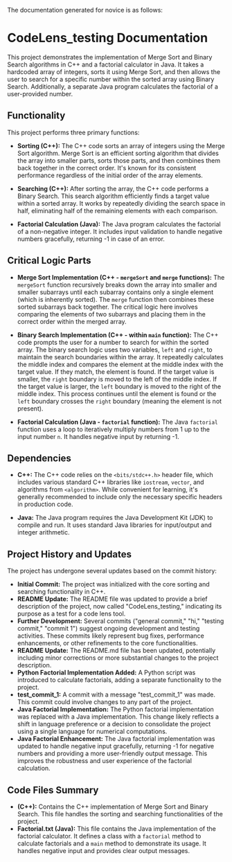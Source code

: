 The documentation generated for novice is as follows:

# CodeLens_testing Documentation

This project demonstrates the implementation of Merge Sort and Binary Search algorithms in C++ and a factorial calculator in Java. It takes a hardcoded array of integers, sorts it using Merge Sort, and then allows the user to search for a specific number within the sorted array using Binary Search.  Additionally, a separate Java program calculates the factorial of a user-provided number.

## Functionality

This project performs three primary functions:

* **Sorting (C++):** The C++ code sorts an array of integers using the Merge Sort algorithm. Merge Sort is an efficient sorting algorithm that divides the array into smaller parts, sorts those parts, and then combines them back together in the correct order. It's known for its consistent performance regardless of the initial order of the array elements.

* **Searching (C++):** After sorting the array, the C++ code performs a Binary Search. This search algorithm efficiently finds a target value within a sorted array. It works by repeatedly dividing the search space in half, eliminating half of the remaining elements with each comparison.

* **Factorial Calculation (Java):** The Java program calculates the factorial of a non-negative integer. It includes input validation to handle negative numbers gracefully, returning -1 in case of an error.

## Critical Logic Parts

* **Merge Sort Implementation (C++ - `mergeSort` and `merge` functions):**  The `mergeSort` function recursively breaks down the array into smaller and smaller subarrays until each subarray contains only a single element (which is inherently sorted). The `merge` function then combines these sorted subarrays back together. The critical logic here involves comparing the elements of two subarrays and placing them in the correct order within the merged array.

* **Binary Search Implementation (C++ - within `main` function):** The C++ code prompts the user for a number to search for within the sorted array. The binary search logic uses two variables, `left` and `right`, to maintain the search boundaries within the array. It repeatedly calculates the middle index and compares the element at the middle index with the target value. If they match, the element is found. If the target value is smaller, the `right` boundary is moved to the left of the middle index.  If the target value is larger, the `left` boundary is moved to the right of the middle index.  This process continues until the element is found or the `left` boundary crosses the `right` boundary (meaning the element is not present).

* **Factorial Calculation (Java - `factorial` function):** The Java `factorial` function uses a loop to iteratively multiply numbers from 1 up to the input number `n`.  It handles negative input by returning -1.


## Dependencies

* **C++:** The C++ code relies on the `<bits/stdc++.h>` header file, which includes various standard C++ libraries like `iostream`, `vector`, and algorithms from `<algorithm>`. While convenient for learning, it's generally recommended to include only the necessary specific headers in production code.

* **Java:** The Java program requires the Java Development Kit (JDK) to compile and run. It uses standard Java libraries for input/output and integer arithmetic.


## Project History and Updates

The project has undergone several updates based on the commit history:

* **Initial Commit:** The project was initialized with the core sorting and searching functionality in C++.
* **README Update:** The README file was updated to provide a brief description of the project, now called "CodeLens_testing," indicating its purpose as a test for a code lens tool.
* **Further Development:** Several commits ("general commit," "hi," "testing commit," "commit 1") suggest ongoing development and testing activities. These commits likely represent bug fixes, performance enhancements, or other refinements to the core functionalities.
* **README Update:** The README.md file has been updated, potentially including minor corrections or more substantial changes to the project description.
* **Python Factorial Implementation Added:** A Python script was introduced to calculate factorials, adding a separate functionality to the project.
* **test_commit_1:**  A commit with a message "test_commit_1" was made. This commit could involve changes to any part of the project.
* **Java Factorial Implementation:** The Python factorial implementation was replaced with a Java implementation. This change likely reflects a shift in language preference or a decision to consolidate the project using a single language for numerical computations.
* **Java Factorial Enhancement:** The Java factorial implementation was updated to handle negative input gracefully, returning -1 for negative numbers and providing a more user-friendly output message.  This improves the robustness and user experience of the factorial calculation.


## Code Files Summary

* **(C++):** Contains the C++ implementation of Merge Sort and Binary Search.  This file handles the sorting and searching functionalities of the project.
* **Factorial.txt (Java):** This file contains the Java implementation of the factorial calculator.  It defines a class with a `factorial` method to calculate factorials and a `main` method to demonstrate its usage. It handles negative input and provides clear output messages.
